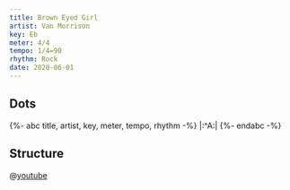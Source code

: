 ```yaml
---
title: Brown Eyed Girl
artist: Van Morrison
key: Eb
meter: 4/4
tempo: 1/4=90
rhythm: Rock
date: 2020-06-01
---
```


## Dots

{%- abc title, artist, key, meter, tempo, rhythm -%}
|:^A:|
{%- endabc -%}

## Structure

@[youtube](kqXSBe-qMGo)
